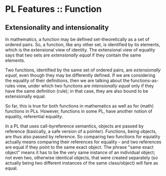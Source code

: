 # PL Features :: Function

## Extensionality and intensionality

In mathematics, a function may be defined set-theoretically as a set of ordered pairs. So, a function, like any other set, is identified by its elements, which is the extensional view of identity. The extensional view of equality says that two sets are *extensionally equal* if they contain the same elements.

Two functions, identified by the same set of ordered pairs, are *extensionally equal*, even though they may be differently defined. If we are considering the equality of their definitions, then we are talking about the functions-as-rules view, under which two functions are *intensionally equal* only if they have the same definition (rule); in that case, they are also bound to be extensionally equal.

So far, this is true for both functions in mathematics as well as for (math) functions in PLs. However, functions in some PL, have another notion of equality, referential equality.

In a PL that uses call-byreference semantics, objects are passed by reference (basically, a safe version of a pointer). Functions, being objects, are thus also passed by reference. So comparing two functions for equiality actually means comparing their references for equality - and two references are equal if they point to the same exact object. The phrase "same exact object" means it has to be the very same instance of an individual object; not even two, otherwise identical objects, that were created separately (so actually being two different instances of the same class/object) will fare as equal.
